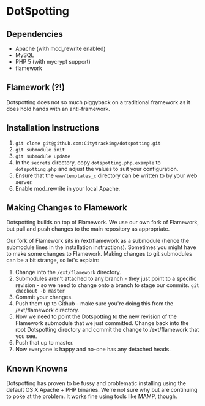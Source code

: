 DotSpotting
==

Dependencies
--

* Apache (with mod_rewrite enabled)
* MySQL
* PHP 5 (with mycrypt support)
* flamework

Flamework (?!)
--

Dotspotting does not so much piggyback on a traditional framework as it does hold hands with an anti-framework. 

Installation Instructions
--

1. `git clone git@github.com:Citytracking/dotspotting.git`
2. `git submodule init`
3. `git submodule update`
4. In the `secrets` directory, copy `dotspotting.php.example` to `dotspotting.php` and adjust the values to suit your configuration.
5. Ensure that the `www/templates_c` directory can be written to by your web server.
6. Enable mod_rewrite in your local Apache.

Making Changes to Flamework
--

Dotspotting builds on top of Flamework. We use our own fork of Flamework, but pull and push changes to the main repository as appropriate.

Our fork of Flamework sits in /ext/flamework as a submodule (hence the submodule lines in the installation instructions). Sometimes you might have to make some changes to Flamework. Making changes to git submodules can be a bit strange, so let's explain:

1. Change into the `/ext/flamework` directory.
2. Submodules aren't attached to any branch - they just point to a specific revision - so we need to change onto a branch to stage our commits. `git checkout -b master`
3. Commit your changes.
4. Push them up to Github - make sure you're doing this from the /ext/flamework directory.
5. Now we need to point the Dotspotting to the new revision of the Flamework submodule that we just committed. Change back into the root Dotspotting directory and commit the change to /ext/flamework that you see.
6. Push that up to master.
7. Now everyone is happy and no-one has any detached heads.

Known Knowns
--

Dotspotting has proven to be fussy and problematic installing using the default
OS X Apache + PHP binaries. We're not sure why but are continuing to poke at the
problem. It works fine using tools like MAMP, though.
